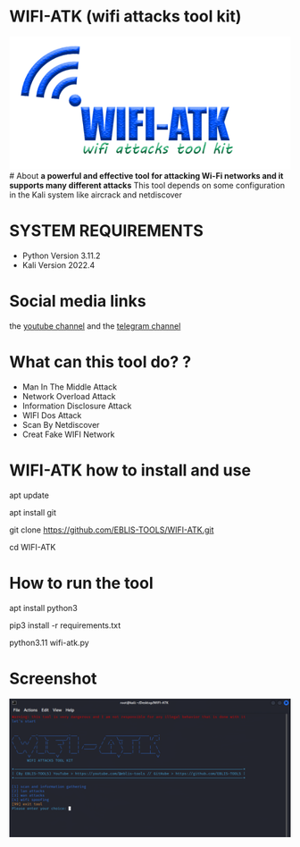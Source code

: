 # WIFI-ATK (wifi attacks tool kit)
<img alt="wifi-atk" src="github/icons/wifitool.png" height="40%" width="100%" />
# About
<b>a powerful and effective tool for attacking Wi-Fi networks and it supports many different attacks</b>
This tool depends on some configuration in the Kali system like aircrack and netdiscover

# SYSTEM REQUIREMENTS
 <ul>
 <li>Python Version 3.11.2</li>
 <li>Kali Version 2022.4</li>
 </ul>
 
# Social media links
the <a href="https://www.youtube.com/@eblis-tools">youtube channel</a> and the
<a href="https://t.me/EBLISTOOLScommunity">telegram channel</a>
 
# What can this tool do? ?

<ul>
 <li>Man In The Middle Attack</li>
 <li>Network Overload Attack</li>
 <li>Information Disclosure Attack</li>
 <li>WIFI Dos Attack</li>
 <li>Scan By Netdiscover</li>
 <li>Creat Fake WIFI Network</li>
 </ul>

# WIFI-ATK how to install and use


apt update


apt install git


git clone https://github.com/EBLIS-TOOLS/WIFI-ATK.git


cd WIFI-ATK


# How to run the tool


apt install python3  


pip3 install -r requirements.txt


python3.11 wifi-atk.py

# Screenshot
<img alt="wifi-atk" src="github/icons/sc.png" height="40%" width="100%" />
